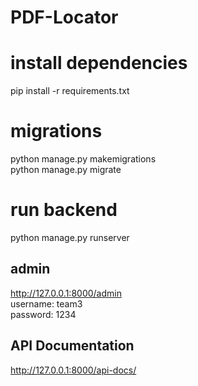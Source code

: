 PDF-Locator
===================================
# install dependencies
pip install -r requirements.txt
# migrations
python manage.py makemigrations\
python manage.py migrate
# run backend
python manage.py runserver
## admin
http://127.0.0.1:8000/admin \
username: team3\
password: 1234
## API Documentation
http://127.0.0.1:8000/api-docs/
